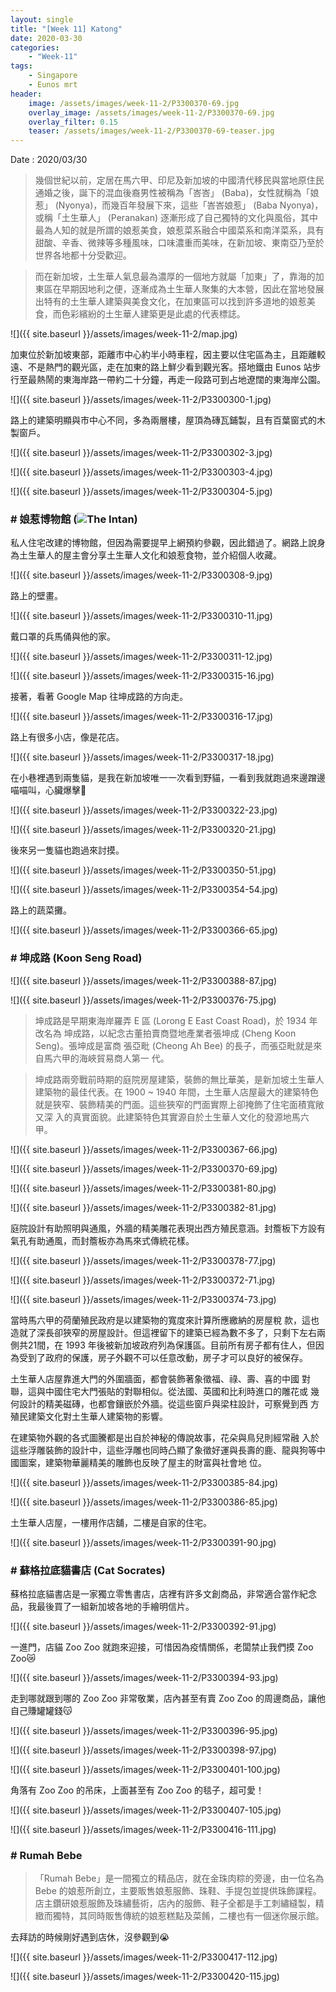 ```yaml
---
layout: single
title: "[Week 11] Katong"
date: 2020-03-30
categories:
    - "Week-11"
tags:
    - Singapore
    - Eunos mrt
header:
    image: /assets/images/week-11-2/P3300370-69.jpg
    overlay_image: /assets/images/week-11-2/P3300370-69.jpg
    overlay_filter: 0.15
    teaser: /assets/images/week-11-2/P3300370-69-teaser.jpg
---
```


Date : 2020/03/30

> 幾個世紀以前，定居在馬六甲、印尼及新加坡的中國清代移民與當地原住民通婚之後，誕下的混血後裔男性被稱為「峇峇」 (Baba)，女性就稱為「娘惹」 (Nyonya)，而幾百年發展下來，這些「峇峇娘惹」 (Baba Nyonya)，或稱「土生華人」 (Peranakan) 逐漸形成了自己獨特的文化與風俗，其中最為人知的就是所謂的娘惹美食，娘惹菜系融合中國菜系和南洋菜系，具有甜酸、辛香、微辣等多種風味，口味濃重而美味，在新加坡、東南亞乃至於世界各地都十分受歡迎。

> 而在新加坡，土生華人氣息最為濃厚的一個地方就屬「加東」了，靠海的加東區在早期因地利之便，逐漸成為土生華人聚集的大本營，因此在當地發展出特有的土生華人建築與美食文化，在加東區可以找到許多道地的娘惹美食，而色彩繽紛的土生華人建築更是此處的代表標誌。

![]({{ site.baseurl }}/assets/images/week-11-2/map.jpg)

加東位於新加坡東部，距離市中心約半小時車程，因主要以住宅區為主，且距離較遠、不是熱門的觀光區，走在加東的路上鮮少看到觀光客。搭地鐵由 Eunos 站步行至最熱鬧的東海岸路一帶約二十分鐘，再走一段路可到占地遼闊的東海岸公園。

![]({{ site.baseurl }}/assets/images/week-11-2/P3300300-1.jpg)

路上的建築明顯與市中心不同，多為兩層樓，屋頂為磚瓦鋪製，且有百葉窗式的木製窗戶。

![]({{ site.baseurl }}/assets/images/week-11-2/P3300302-3.jpg)

![]({{ site.baseurl }}/assets/images/week-11-2/P3300303-4.jpg)

![]({{ site.baseurl }}/assets/images/week-11-2/P3300304-5.jpg)

### # 娘惹博物館 (![The Intan](http://the-intan.com/))

私人住宅改建的博物館，但因為需要提早上網預約參觀，因此錯過了。網路上說身為土生華人的屋主會分享土生華人文化和娘惹食物，並介紹個人收藏。

![]({{ site.baseurl }}/assets/images/week-11-2/P3300308-9.jpg)

路上的壁畫。

![]({{ site.baseurl }}/assets/images/week-11-2/P3300310-11.jpg)

戴口罩的兵馬俑與他的家。

![]({{ site.baseurl }}/assets/images/week-11-2/P3300311-12.jpg)

![]({{ site.baseurl }}/assets/images/week-11-2/P3300315-16.jpg)

接著，看著 Google Map 往坤成路的方向走。

![]({{ site.baseurl }}/assets/images/week-11-2/P3300316-17.jpg)

路上有很多小店，像是花店。

![]({{ site.baseurl }}/assets/images/week-11-2/P3300317-18.jpg)

在小巷裡遇到兩隻貓，是我在新加坡唯一一次看到野貓，一看到我就跑過來邊蹭邊喵喵叫，心臟爆擊🥺

![]({{ site.baseurl }}/assets/images/week-11-2/P3300322-23.jpg)

![]({{ site.baseurl }}/assets/images/week-11-2/P3300320-21.jpg)

後來另一隻貓也跑過來討摸。

![]({{ site.baseurl }}/assets/images/week-11-2/P3300350-51.jpg)

![]({{ site.baseurl }}/assets/images/week-11-2/P3300354-54.jpg)

路上的蔬菜攤。

![]({{ site.baseurl }}/assets/images/week-11-2/P3300366-65.jpg)

### # 坤成路 (Koon Seng Road)

![]({{ site.baseurl }}/assets/images/week-11-2/P3300388-87.jpg)

![]({{ site.baseurl }}/assets/images/week-11-2/P3300376-75.jpg)

> 坤成路是早期東海岸羅弄 E 區 (Lorong E East Coast Road)，於 1934 年改名為
坤成路，以紀念古董拍賣商暨地產業者張坤成 (Cheng Koon Seng)。張坤成是富商
張亞毗 (Cheong Ah Bee) 的長子，而張亞毗就是來自馬六甲的海峽貿易商人第一
代。

> 坤成路兩旁戰前時期的庭院房屋建築，裝飾的無比華美，是新加坡土生華人
建築物的最佳代表。在 1900 ~ 1940 年間，土生華人店屋最大的建築特色
就是狹窄、裝飾精美的門面。這些狹窄的門面實際上卻掩飾了住宅面積寬敞又深
入的真實面貌。此建築特色其實源自於土生華人文化的發源地馬六甲。

![]({{ site.baseurl }}/assets/images/week-11-2/P3300367-66.jpg)

![]({{ site.baseurl }}/assets/images/week-11-2/P3300370-69.jpg)

![]({{ site.baseurl }}/assets/images/week-11-2/P3300381-80.jpg)

![]({{ site.baseurl }}/assets/images/week-11-2/P3300382-81.jpg)

庭院設計有助照明與通風，外牆的精美雕花表現出西方殖民意涵。封簷板下方設有氣孔有助通風，而封簷板亦為馬來式傳統花樣。

![]({{ site.baseurl }}/assets/images/week-11-2/P3300378-77.jpg)

![]({{ site.baseurl }}/assets/images/week-11-2/P3300372-71.jpg)

![]({{ site.baseurl }}/assets/images/week-11-2/P3300374-73.jpg)

當時馬六甲的荷蘭殖民政府是以建築物的寬度來計算所應繳納的房屋稅
款，這也造就了深長卻狹窄的房屋設計。但這裡留下的建築已經為數不多了，只剩下左右兩側共21間，在 1993 年後被新加坡政府列為保護區。目前所有房子都有住人，但因為受到了政府的保護，房子外觀不可以任意改動，房子才可以良好的被保存。

土生華人店屋靠進大門的外圍牆面，都會裝飾著象徵福、祿、壽、喜的中國
對聯，這與中國住宅大門張貼的對聯相似。從法國、英國和比利時進口的雕花或
幾何設計的精美磁磚，也都會鑲嵌於外牆。從這些窗戶與梁柱設計，可察覺到西
方殖民建築文化對土生華人建築物的影響。

在建築物外觀的各式圖騰都是出自於神秘的傳說故事，花朵與鳥兒則經常融
入於這些浮雕裝飾的設計中，這些浮雕也同時凸顯了象徵好運與長壽的鹿、龍與狗等中國圖案，建築物華麗精美的雕飾也反映了屋主的財富與社會地
位。  

![]({{ site.baseurl }}/assets/images/week-11-2/P3300385-84.jpg)

![]({{ site.baseurl }}/assets/images/week-11-2/P3300386-85.jpg)

土生華人店屋，一樓用作店舖，二樓是自家的住宅。

![]({{ site.baseurl }}/assets/images/week-11-2/P3300391-90.jpg)

### # 蘇格拉底貓書店 (Cat Socrates)

蘇格拉底貓書店是一家獨立零售書店，店裡有許多文創商品，非常適合當作紀念品，我最後買了一組新加坡各地的手繪明信片。

![]({{ site.baseurl }}/assets/images/week-11-2/P3300392-91.jpg)

一進門，店貓 Zoo Zoo 就跑來迎接，可惜因為疫情關係，老闆禁止我們摸 Zoo Zoo😿

![]({{ site.baseurl }}/assets/images/week-11-2/P3300394-93.jpg)

走到哪就跟到哪的 Zoo Zoo 非常敬業，店內甚至有賣 Zoo Zoo 的周邊商品，讓他自己賺罐罐錢😽

![]({{ site.baseurl }}/assets/images/week-11-2/P3300396-95.jpg)

![]({{ site.baseurl }}/assets/images/week-11-2/P3300398-97.jpg)

![]({{ site.baseurl }}/assets/images/week-11-2/P3300401-100.jpg)

角落有 Zoo Zoo 的吊床，上面甚至有 Zoo Zoo 的毯子，超可愛！

![]({{ site.baseurl }}/assets/images/week-11-2/P3300407-105.jpg)

![]({{ site.baseurl }}/assets/images/week-11-2/P3300416-111.jpg)

### # Rumah Bebe

> 「Rumah Bebe」是一間獨立的精品店，就在金珠肉粽的旁邊，由一位名為 Bebe 的娘惹所創立，主要販售娘惹服飾、珠鞋、手提包並提供珠飾課程。店主鑽研娘惹服飾及珠繡藝術，店內的服飾、鞋子全都是手工刺繡縫製，精緻而獨特，其同時販售傳統的娘惹糕點及菜餚，二樓也有一個迷你展示館。

去拜訪的時候剛好遇到店休，沒參觀到😭

![]({{ site.baseurl }}/assets/images/week-11-2/P3300417-112.jpg)

![]({{ site.baseurl }}/assets/images/week-11-2/P3300420-115.jpg)
